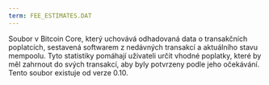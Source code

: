 ```yaml
---
term: FEE_ESTIMATES.DAT
---
```


Soubor v Bitcoin Core, který uchovává odhadovaná data o transakčních poplatcích, sestavená softwarem z nedávných transakcí a aktuálního stavu mempoolu. Tyto statistiky pomáhají uživateli určit vhodné poplatky, které by měl zahrnout do svých transakcí, aby byly potvrzeny podle jeho očekávání. Tento soubor existuje od verze 0.10.